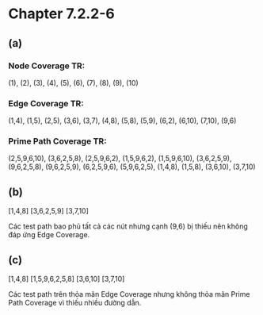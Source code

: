 # Chapter 7.2.2-6

## (a)
### Node Coverage TR:
(1), (2), (3), (4), (5), (6), (7), (8), (9), (10)

### Edge Coverage TR:
(1,4), (1,5), (2,5), (3,6), (3,7), (4,8), (5,8), (5,9), (6,2), (6,10), (7,10), (9,6)

### Prime Path Coverage TR:
(2,5,9,6,10), (3,6,2,5,8), (2,5,9,6,2), (1,5,9,6,2), (1,5,9,6,10), (3,6,2,5,9), (9,6,2,5,8), (9,6,2,5,9), (6,2,5,9,6), (5,9,6,2,5), (1,4,8), (1,5,8), (3,6,10), (3,7,10)

## (b)
[1,4,8]
[3,6,2,5,9]
[3,7,10]

Các test path bao phủ tất cả các nút nhưng cạnh (9,6) bị thiếu nên không đáp ứng Edge Coverage.
## (c)
[1,4,8]
[1,5,9,6,2,5,8]
[3,6,10]
[3,7,10]

Các test path trên thỏa mãn Edge Coverage nhưng không thỏa mãn Prime Path Coverage vì thiếu nhiều đường dẫn.